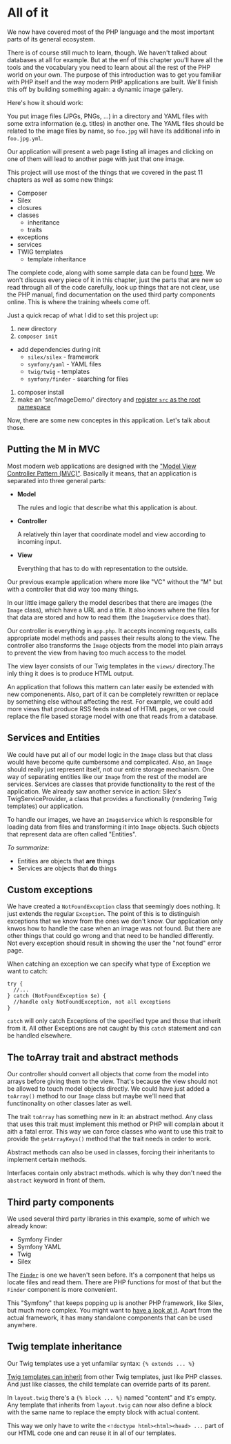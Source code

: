 # All of it

We now have covered most of the PHP language and the most important parts of its general ecosystem.

There is of course still much to learn, though. We haven't talked about databases at all for example. But at the enf of this chapter you'll have all the tools and the vocabulary you need to learn about all the rest of the PHP world on your own. The purpose of this introduction was to get you familiar with PHP itself and the way modern PHP applications are built. We'll finish this off by building something again: a dynamic image gallery.

Here's how it should work:

You put image files (JPGs, PNGs, ...) in a directory and YAML files with some extra information (e.g. titles) in another one. The YAML files should be related to the image files by name, so `foo.jpg` will have its additional info in `foo.jpg.yml`.

Our application will present a web page listing all images and clicking on one of them will lead to another page with just that one image.

This project will use most of the things that we covered in the past 11 chapters as well as some new things:

* Composer
* Silex
* closures
* classes
  * inheritance
  * traits
* exceptions
* services
* TWIG templates
  * template inheritance

The complete code, along with some sample data can be found [here](examples/12). We won't discuss every piece of it in this chapter, just the parts that are new so read through all of the code carefully, look up things that are not clear, use the PHP manual, find documentation on the used third party components online. This is where the training wheels come off.

Just a quick recap of what I did to set this project up:

1. new directory
1. `composer init`
  * add dependencies during init
    * `silex/silex` - framework
    * `symfony/yaml` - YAML files
    * `twig/twig` - templates
    * `symfony/finder` - searching for files
1. composer install
1. make an 'src/ImageDemo/' directory and [register `src` as the root namespace](11_namespaces_and_autoloading.md#autoloading)

Now, there are some new conceptes in this application. Let's talk about those.

## Putting the M in MVC

Most modern web applications are designed with the ["Model View Controller Pattern (MVC)"](http://en.wikipedia.org/wiki/Model–view–controller). Basically it means, that an application is separated into three general parts:

* **Model**
  
  The rules and logic that describe what this application is about.

* **Controller**

  A relatively thin layer that coordinate model and view according to incoming input.

* **View**

  Everything that has to do with representation to the outside.

Our previous example application where more like "VC" without the "M" but with a controller that did way too many things.

In our little image gallery the model describes that there are images (the `Image` class), which have a URL and a title. It also knows where the files for that data are stored and how to read them (the `ImageService` does that).

Our controller is everything in `app.php`. It accepts incoming requests, calls appropriate model methods and passes their results along to the view. The controller also transforms the `Image` objects from the model into plain arrays to prevent the view from having too much access to the model.

The view layer consists of our Twig templates in the `views/` directory.The inly thing it does is to produce HTML output.

An application that follows this mattern can later easily be extended with new componenents. Also, part of it can be completely rewritten or replace by something else without affecting the rest. For example, we could add more views that produce RSS feeds instead of HTML pages, or we could replace the file based storage model with one that reads from a database.


## Services and Entities

We could have put all of our model logic in the `Image` class but that class would have become quite cumbersome and complicated. Also, an `Image` should really just represent itself, not our entire storage mechanism. One way of separating entities like our `Image` from the rest of the model are services. Services are classes that provide functionality to the rest of the application. We already saw another service in action: Silex's TwigServiceProvider, a class that provides a functionality (rendering Twig templates) our application.

To handle our images, we have an `ImageService` which is responsible for loading data from files and transforming it into `Image` objects. Such objects that represent data are often called "Entities".

*To summarize:*

* Entities are objects that **are** things
* Services are objects that **do** things

## Custom exceptions

We have created a `NotFoundException` class that seemingly does nothing. It just extends the regular `Exception`. The point of this is to distinguish exceptions that we know from the ones we don't know. Our application only knwos how to handle the case when an image was not found. But there are other things that could go wrong and that need to be handled differently. Not every exception should result in showing the user the "not found" error page.

When catching an exception we can specify what type of Exception we want to catch:

```
try {
  //...
} catch (NotFoundException $e) {
  //handle only NotFoundException, not all exceptions
}
```

`catch` will only catch Exceptions of the specified type and those that inherit from it. All other Exceptions are not caught by this `catch` statement and can be handled elsewhere.

## The toArray trait and abstract methods

Our controller should convert all objects that come from the model into arrays before giving them to the view. That's because the view should not be allowed to touch model objects directly. We could have just added a `toArray()` method to our `Image` class but maybe we'll need that functinonality on other classes later as well.

The trait `toArray` has something new in it: an abstract method. Any class that uses this trait must implement this method or PHP will complain about it aith a fatal error. This way we can force classes who want to use this trait to provide the `getArrayKeys()` method that the trait needs in order to work.

Abstract methods can also be used in classes, forcing their inheritants to implement certain methods.

Interfaces contain only abstract methods. which is why they don't need the `abstract` keyword in front of them.

## Third party components

We used several third party libraries in this example, some of which we already know:

* Symfony Finder
* Symfony YAML
* Twig
* Silex

The [`Finder`](http://symfony.com/doc/current/components/finder.html) is one we haven't seen before. It's a component that helps us locate files and read them. There are PHP functions for most of that but the `Finder` component is more convenient.

This "Symfony" that keeps popping up is another PHP framework, like Silex, but much more complex. You might want to [have a look at it](http://symfony.com). Apart from the actual framework, it has many standalone components that can be used anywhere.

## Twig template inheritance

Our Twig templates use a yet unfamilar syntax: `{% extends ... %}`

[Twig templates can inherit](http://twig.sensiolabs.org/doc/templates.html#template-inheritance) from other Twig templates, just like PHP classes. And just like classes, the child template can override parts of its parent.

In `layout.twig` there's a `{% block ... %}` named "content" and it's empty. Any template that inherits from `layout.twig` can now also define a block with the same name to replace the empty block with actual content.

This way we only have to write the `<!doctype html><html><head> ...` part of our HTML code one and can reuse it in all of our templates.
